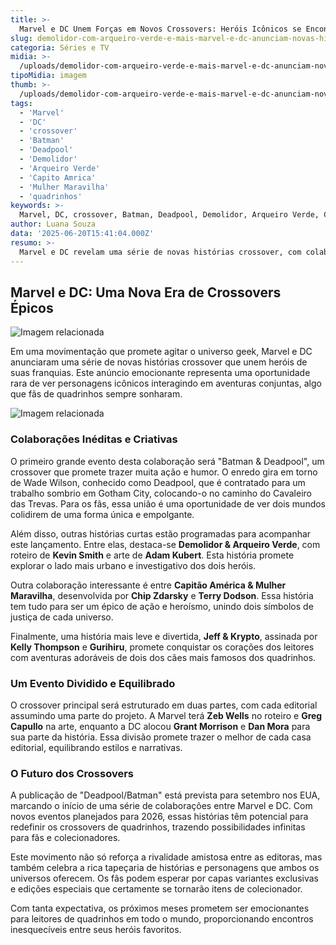 ```yaml
---
title: >-
  Marvel e DC Unem Forças em Novos Crossovers: Heróis Icônicos se Encontram
slug: demolidor-com-arqueiro-verde-e-mais-marvel-e-dc-anunciam-novas-historias-crossover
categoria: Séries e TV
midia: >-
  /uploads/demolidor-com-arqueiro-verde-e-mais-marvel-e-dc-anunciam-novas-historias-crossover-thumb.png
tipoMidia: imagem
thumb: >-
  /uploads/demolidor-com-arqueiro-verde-e-mais-marvel-e-dc-anunciam-novas-historias-crossover-thumb.png
tags:
  - 'Marvel'
  - 'DC'
  - 'crossover'
  - 'Batman'
  - 'Deadpool'
  - 'Demolidor'
  - 'Arqueiro Verde'
  - 'Capito Amrica'
  - 'Mulher Maravilha'
  - 'quadrinhos'
keywords: >-
  Marvel, DC, crossover, Batman, Deadpool, Demolidor, Arqueiro Verde, Capitão América, Mulher Maravilha, quadrinhos
author: Luana Souza
data: '2025-06-20T15:41:04.000Z'
resumo: >-
  Marvel e DC revelam uma série de novas histórias crossover, com colaborações inéditas como Demolidor e Arqueiro Verde. O evento principal, estrelando Deadpool e Batman, promete ser apenas o início de uma parceria empolgante.
---
```


## Marvel e DC: Uma Nova Era de Crossovers Épicos

![Imagem relacionada](/uploads/demolidor-com-arqueiro-verde-e-mais-marvel-e-dc-anunciam-novas-historias-crossover-0.png)

Em uma movimentação que promete agitar o universo geek, Marvel e DC anunciaram uma série de novas histórias crossover que unem heróis de suas franquias. Este anúncio emocionante representa uma oportunidade rara de ver personagens icônicos interagindo em aventuras conjuntas, algo que fãs de quadrinhos sempre sonharam.

![Imagem relacionada](/uploads/demolidor-com-arqueiro-verde-e-mais-marvel-e-dc-anunciam-novas-historias-crossover-1.png)

### Colaborações Inéditas e Criativas

O primeiro grande evento desta colaboração será "Batman & Deadpool", um crossover que promete trazer muita ação e humor. O enredo gira em torno de Wade Wilson, conhecido como Deadpool, que é contratado para um trabalho sombrio em Gotham City, colocando-o no caminho do Cavaleiro das Trevas. Para os fãs, essa união é uma oportunidade de ver dois mundos colidirem de uma forma única e empolgante.

Além disso, outras histórias curtas estão programadas para acompanhar este lançamento. Entre elas, destaca-se **Demolidor & Arqueiro Verde**, com roteiro de **Kevin Smith** e arte de **Adam Kubert**. Esta história promete explorar o lado mais urbano e investigativo dos dois heróis.

Outra colaboração interessante é entre **Capitão América & Mulher Maravilha**, desenvolvida por **Chip Zdarsky** e **Terry Dodson**. Essa história tem tudo para ser um épico de ação e heroísmo, unindo dois símbolos de justiça de cada universo.

Finalmente, uma história mais leve e divertida, **Jeff & Krypto**, assinada por **Kelly Thompson** e **Gurihiru**, promete conquistar os corações dos leitores com aventuras adoráveis de dois dos cães mais famosos dos quadrinhos.

### Um Evento Dividido e Equilibrado

O crossover principal será estruturado em duas partes, com cada editorial assumindo uma parte do projeto. A Marvel terá **Zeb Wells** no roteiro e **Greg Capullo** na arte, enquanto a DC alocou **Grant Morrison** e **Dan Mora** para sua parte da história. Essa divisão promete trazer o melhor de cada casa editorial, equilibrando estilos e narrativas.

### O Futuro dos Crossovers

A publicação de "Deadpool/Batman" está prevista para setembro nos EUA, marcando o início de uma série de colaborações entre Marvel e DC. Com novos eventos planejados para 2026, essas histórias têm potencial para redefinir os crossovers de quadrinhos, trazendo possibilidades infinitas para fãs e colecionadores.

Este movimento não só reforça a rivalidade amistosa entre as editoras, mas também celebra a rica tapeçaria de histórias e personagens que ambos os universos oferecem. Os fãs podem esperar por capas variantes exclusivas e edições especiais que certamente se tornarão itens de colecionador.

Com tanta expectativa, os próximos meses prometem ser emocionantes para leitores de quadrinhos em todo o mundo, proporcionando encontros inesquecíveis entre seus heróis favoritos.